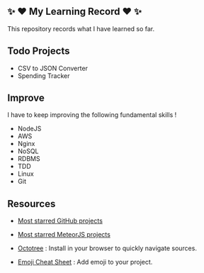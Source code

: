 ## :sparkles: :heart: My Learning Record :heart: :sparkles:

This repository records what I have learned so far.

## Todo Projects

* CSV to JSON Converter
* Spending Tracker

## Improve

I have to keep improving the following fundamental skills !

* NodeJS
* AWS
* Nginx
* NoSQL
* RDBMS
* TDD
* Linux
* Git

## Resources

* [Most starred GitHub projects](https://github.com/search?q=stars:%3E1&s=stars&type=Repositories)

* [Most starred MeteorJS projects](https://github.com/search?o=desc&q=meteor&ref=searchresults&s=stars&type=Repositories&utf8=%E2%9C%93)

* [Octotree](https://github.com/buunguyen/octotree) : Install in your browser to quickly navigate sources.

* [Emoji Cheat Sheet](http://www.emoji-cheat-sheet.com/) : Add emoji to your project.

